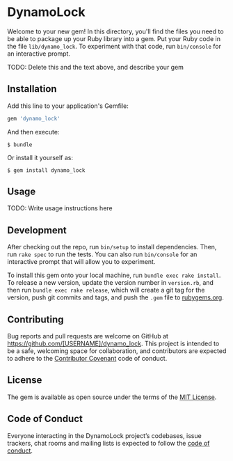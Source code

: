 # DynamoLock

Welcome to your new gem! In this directory, you'll find the files you need to be able to package up your Ruby library into a gem. Put your Ruby code in the file `lib/dynamo_lock`. To experiment with that code, run `bin/console` for an interactive prompt.

TODO: Delete this and the text above, and describe your gem

## Installation

Add this line to your application's Gemfile:

```ruby
gem 'dynamo_lock'
```

And then execute:

    $ bundle

Or install it yourself as:

    $ gem install dynamo_lock

## Usage

TODO: Write usage instructions here

## Development

After checking out the repo, run `bin/setup` to install dependencies. Then, run `rake spec` to run the tests. You can also run `bin/console` for an interactive prompt that will allow you to experiment.

To install this gem onto your local machine, run `bundle exec rake install`. To release a new version, update the version number in `version.rb`, and then run `bundle exec rake release`, which will create a git tag for the version, push git commits and tags, and push the `.gem` file to [rubygems.org](https://rubygems.org).

## Contributing

Bug reports and pull requests are welcome on GitHub at https://github.com/[USERNAME]/dynamo_lock. This project is intended to be a safe, welcoming space for collaboration, and contributors are expected to adhere to the [Contributor Covenant](http://contributor-covenant.org) code of conduct.

## License

The gem is available as open source under the terms of the [MIT License](https://opensource.org/licenses/MIT).

## Code of Conduct

Everyone interacting in the DynamoLock project’s codebases, issue trackers, chat rooms and mailing lists is expected to follow the [code of conduct](https://github.com/[USERNAME]/dynamo_lock/blob/master/CODE_OF_CONDUCT.md).
